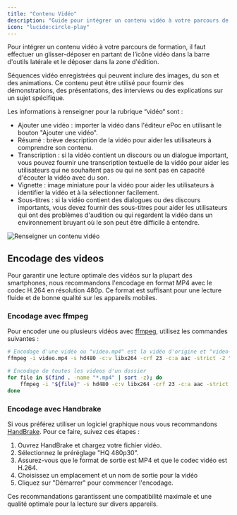 ```yaml
---
title: "Contenu Vidéo"
description: "Guide pour intégrer un contenu vidéo à votre parcours de formation."
icon: "lucide:circle-play"
---
```


Pour intégrer un contenu vidéo à votre parcours de formation, il faut effectuer un glisser-déposer en partant de l’icône
vidéo dans la barre d'outils latérale et le déposer dans la zone d'édition.

Séquences vidéo enregistrées qui peuvent inclure des images, du son et des animations. Ce contenu peut être utilisé pour fournir des démonstrations, des présentations, des interviews ou des explications sur un sujet spécifique.

Les informations à renseigner pour la rubrique “vidéo“ sont :

- Ajouter une vidéo : importer la vidéo dans l'éditeur ePoc en utilisant le bouton "Ajouter une vidéo".
- Résumé : brève description de la vidéo pour aider les utilisateurs à comprendre son contenu.
- Transcription : si la vidéo contient un discours ou un dialogue important, vous pouvez fournir une transcription textuelle de la vidéo pour aider les utilisateurs qui ne souhaitent pas ou qui ne sont pas en capacité d'écouter la vidéo avec du son.
- Vignette : image miniature pour la vidéo pour aider les utilisateurs à identifier la vidéo et à la sélectionner facilement.
- Sous-titres : si la vidéo contient des dialogues ou des discours importants, vous devez fournir des sous-titres pour aider les utilisateurs qui ont des problèmes d'audition ou qui regardent la vidéo dans un environnement bruyant où le son peut être difficile à entendre.

![Renseigner un contenu vidéo](../images/video.png)

## Encodage des videos

Pour garantir une lecture optimale des vidéos sur la plupart des smartphones, nous recommandons l'encodage en format MP4 avec le codec H.264 en résolution 480p. Ce format est suffisant pour une lecture fluide et de bonne qualité sur les appareils mobiles.

### Encodage avec ffmpeg

Pour encoder une ou plusieurs vidéos avec [ffmpeg](https://www.ffmpeg.org/), utilisez les commandes suivantes :

```sh
# Encodage d'une vidéo ou "video.mp4" est la vidéo d'origine et "video-min.mp4" est la vidéo compressée
ffmpeg -i video.mp4 -s hd480 -c:v libx264 -crf 23 -c:a aac -strict -2 "video-min.mp4"

# Encodage de toutes les videos d'un dossier
for file in $(find . -name "*.mp4" | sort -z); do
    ffmpeg -i "${file}" -s hd480 -c:v libx264 -crf 23 -c:a aac -strict -2 "${file%.*}-min.mp4"
done
```

### Encodage avec Handbrake

Si vous préférez utiliser un logiciel graphique nous vous recommandons [HandBrake](https://handbrake.fr/rotation.php?file=HandBrake-1.9.0.dmg). Pour ce faire, suivez ces étapes :

1. Ouvrez HandBrake et chargez votre fichier vidéo.
2. Sélectionnez le préréglage "HQ 480p30".
3. Assurez-vous que le format de sortie est MP4 et que le codec vidéo est H.264.
4. Choisissez un emplacement et un nom de sortie pour la vidéo
5. Cliquez sur "Démarrer" pour commencer l'encodage.

Ces recommandations garantissent une compatibilité maximale et une qualité optimale pour la lecture sur divers appareils.
